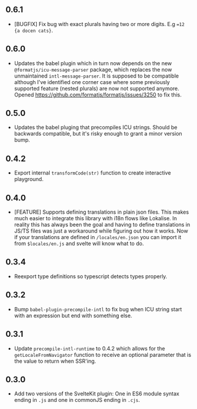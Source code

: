 ## 0.6.1
- [BUGFIX] Fix bug with exact plurals having two or more digits. E.g `=12 {a docen cats}`.
## 0.6.0
- Updates the babel plugin which in turn now depends on the new `@formatjs/icu-message-parser` package, which replaces the now 
  unmaintained `intl-message-parser`. It is supposed to be compatible although I've identified one corner case where some previously
  supported feature (nested plurals) are now not supported anymore. Opened https://github.com/formatjs/formatjs/issues/3250 to fix this.
## 0.5.0
- Updates the babel pluging that precompiles ICU strings. Should be backwards compatible, but it's risky enough to grant a minor version bump.
## 0.4.2
- Export internal `transformCode(str)` function to create interactive playground.
## 0.4.0
- [FEATURE] Supports defining translations in plain json files. This makes much easier to integrate this library with i18n flows like Lokalise. In reality this 
  has always been the goal and having to define translations in JS/TS files was just a workaround while figuring out how it works.
  Now if your translations are defined in `/locales/en.json` you can import it from `$locales/en.js` and svelte will know what to do.
## 0.3.4
- Reexport type definitions so typescript detects types properly.
## 0.3.2
- Bump `babel-plugin-precompile-intl` to fix bug when ICU string start with an expression but end with something else.
## 0.3.1
- Update `precompile-intl-runtime` to 0.4.2 which allows for the `getLocaleFromNavigator` function to receive an optional parameter that is the value to return when SSR'ing.

## 0.3.0

- Add two versions of the SvelteKit plugin: One in ES6 module syntax ending in `.js` and one in commonJS ending in `.cjs`.
